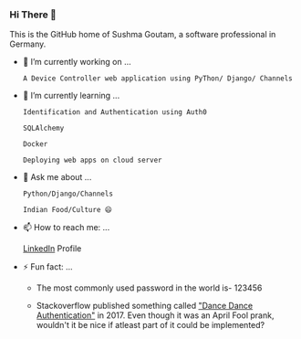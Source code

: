 ### Hi There 👋

This is the GitHub home of Sushma Goutam, a software professional in Germany. 

- 🔭 I’m currently working on ...

      A Device Controller web application using PyThon/ Django/ Channels 

- 🌱 I’m currently learning ...

      Identification and Authentication using Auth0
  
      SQLAlchemy
  
      Docker
  
      Deploying web apps on cloud server
  
- 💬 Ask me about ... 

      Python/Django/Channels
  
      Indian Food/Culture 😄
  
- 📫 How to reach me: ...

     [LinkedIn](https://www.linkedin.com/in/sushmagoutam) Profile
  
- ⚡ Fun fact: ...

     - The most commonly used password in the world is- 123456 
  
     - Stackoverflow published something called ["Dance Dance Authentication"](https://www.youtube.com/watch?v=VgC4b9K-gYU) in 2017. Even though it was an April Fool prank, wouldn't it be nice if atleast part of it could be implemented? 
  
<!--
**sushma-goutam/sushma-goutam** is a ✨ _special_ ✨ repository because its `README.md` (this file) appears on your GitHub profile.

Here are some ideas to get you started:

- 🔭 I’m currently working on ...
- 🌱 I’m currently learning ...
- 👯 I’m looking to collaborate on ...
- 🤔 I’m looking for help with ...
- 💬 Ask me about ...
- 📫 How to reach me: ...
- 😄 Pronouns: ...
- ⚡ Fun fact: ...
-->
